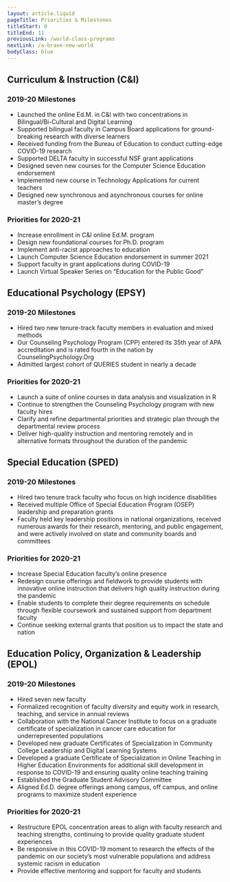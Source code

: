 ```yaml
---
layout: article.liquid
pageTitle: Priorities & Milestones
titleStart: 0
titleEnd: 11
previousLink: /world-class-programs
nextLink: /a-brave-new-world
bodyClass: blue
---
```


## Curriculum & Instruction (C&I)

### 2019-20 Milestones
* Launched the online Ed.M. in C&I with two concentrations in Bilingual/Bi-Cultural and Digital Learning
* Supported bilingual faculty in Campus Board applications for ground-breaking research with diverse learners
* Received funding from the Bureau of Education to conduct cutting-edge COVID-19 research
* Supported DELTA faculty in successful NSF grant applications
* Designed seven new courses for the Computer Science Education endorsement
* Implemented new course in Technology Applications for current teachers
* Designed new synchronous and asynchronous courses for online master’s degree

### Priorities for 2020-21
* Increase enrollment in C&I online Ed.M. program
* Design new foundational courses for Ph.D. program
* Implement anti-racist approaches to education
* Launch Computer Science Education endorsement in summer 2021
* Support faculty in grant applications during COVID-19
* Launch Virtual Speaker Series on “Education for the Public Good”

## Educational Psychology (EPSY)

### 2019-20 Milestones
* Hired two new tenure-track faculty members in evaluation and mixed methods
* Our Counseling Psychology Program (CPP) entered its 35th year of APA accreditation and is rated fourth in the nation by CounselingPsychology.Org
* Admitted largest cohort of QUERIES student in nearly a decade

### Priorities for 2020-21
* Launch a suite of online courses in data analysis and visualization in R
* Continue to strengthen the Counseling Psychology program with new faculty hires
* Clarify and refine departmental priorities and strategic plan through the departmental review process
* Deliver high-quality instruction and mentoring remotely and in alternative formats throughout the duration of the pandemic

## Special Education (SPED)

### 2019-20 Milestones
* Hired two tenure track faculty who focus on high incidence disabilities
* Received multiple Office of Special Education Program (OSEP) leadership and preparation grants
* Faculty held key leadership positions in national organizations, received numerous awards for their research, mentoring, and public engagement, and were actively involved on state and community boards and committees

### Priorities for 2020-21
* Increase Special Education faculty’s online presence
* Redesign course offerings and fieldwork to provide students with innovative online instruction that delivers high quality instruction during the pandemic
* Enable students to complete their degree requirements on schedule through flexible coursework and sustained support from department faculty
* Continue seeking external grants that position us to impact the state and nation

## Education Policy, Organization & Leadership (EPOL)
### 2019-20 Milestones
* Hired seven new faculty
* Formalized recognition of faculty diversity and equity work in research, teaching, and service in annual reviews
* Collaboration with the National Cancer Institute to focus on a graduate certificate of specialization in cancer care education for underrepresented populations
* Developed new graduate Certificates of Specialization in Community College Leadership and Digital Learning Systems
* Developed a graduate Certificate of Specialization in Online Teaching in Higher Education Environments for additional skill development in response to COVID-19 and ensuring quality online teaching training
* Established the Graduate Student Advisory Committee
* Aligned Ed.D. degree offerings among campus, off campus, and online programs to maximize student experience

### Priorities for 2020-21
* Restructure EPOL concentration areas to align with faculty research and teaching strengths, continuing to provide quality graduate student experiences
* Be responsive in this COVID-19 moment to research the effects of the pandemic on our society’s most vulnerable populations and address systemic racism in education
* Provide effective mentoring and support for faculty and students
